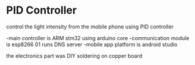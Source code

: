 # PID Controller
control the light intensity from the mobile phone using PID controller

-main controller is ARM stm32 using arduino core 
-communication module is esp8266 01 runs DNS server 
-mobile app platform is  android studio

the electronics part was DIY soldering on copper board 

